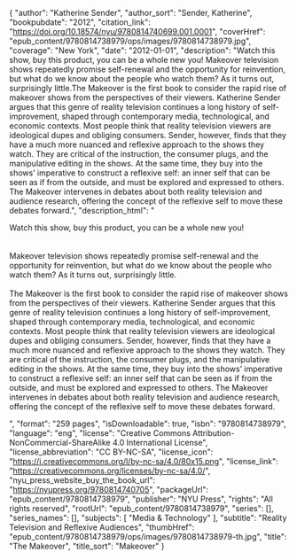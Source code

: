 {
  "author": "Katherine Sender",
  "author_sort": "Sender, Katherine",
  "bookpubdate": "2012",
  "citation_link": "https://doi.org/10.18574/nyu/9780814740699.001.0001",
  "coverHref": "epub_content/9780814738979/ops/images/9780814738979.jpg",
  "coverage": "New York",
  "date": "2012-01-01",
  "description": "Watch this show, buy this product, you can be a whole new you! Makeover television shows repeatedly promise  self-renewal and the opportunity for reinvention, but what do we know  about the people who watch them? As it turns out, surprisingly little.The Makeover  is the first book to consider the rapid rise of makeover shows from the  perspectives of their viewers. Katherine Sender argues that this genre  of reality television continues a long history of self-improvement,  shaped through contemporary media, technological, and economic contexts.  Most people think that reality television viewers are ideological dupes  and obliging consumers. Sender, however, finds that they have a much  more nuanced and reflexive approach to the shows they watch. They are  critical of the instruction, the consumer plugs, and the manipulative  editing in the shows. At the same time, they buy into the shows&#8217;  imperative to construct a reflexive self: an inner self that can be seen  as if from the outside, and must be explored and expressed to others. The Makeover intervenes  in debates about both reality television and audience research,  offering the concept of the reflexive self to move these debates  forward.",
  "description_html": "<p>Watch this show, buy this product, you can be a whole new you! <br><br><br>Makeover television shows repeatedly promise  self-renewal and the opportunity for reinvention, but what do we know  about the people who watch them? As it turns out, surprisingly little.<br><br>The Makeover  is the first book to consider the rapid rise of makeover shows from the  perspectives of their viewers. Katherine Sender argues that this genre  of reality television continues a long history of self-improvement,  shaped through contemporary media, technological, and economic contexts.  Most people think that reality television viewers are ideological dupes  and obliging consumers. Sender, however, finds that they have a much  more nuanced and reflexive approach to the shows they watch. They are  critical of the instruction, the consumer plugs, and the manipulative  editing in the shows. At the same time, they buy into the shows&#8217;  imperative to construct a reflexive self: an inner self that can be seen  as if from the outside, and must be explored and expressed to others. The Makeover intervenes  in debates about both reality television and audience research,  offering the concept of the reflexive self to move these debates  forward.</p>",
  "format": "259 pages",
  "isDownloadable": true,
  "isbn": "9780814738979",
  "language": "eng",
  "license": "Creative Commons Attribution-NonCommercial-ShareAlike 4.0 International License",
  "license_abbreviation": "CC BY-NC-SA",
  "license_icon": "https://i.creativecommons.org/l/by-nc-sa/4.0/80x15.png",
  "license_link": "https://creativecommons.org/licenses/by-nc-sa/4.0/",
  "nyu_press_website_buy_the_book_url": "https://nyupress.org/9780814740705",
  "packageUrl": "epub_content/9780814738979",
  "publisher": "NYU Press",
  "rights": "All rights reserved",
  "rootUrl": "epub_content/9780814738979",
  "series": [],
  "series_names": [],
  "subjects": [
    "Media & Technology"
  ],
  "subtitle": "Reality Television and Reflexive Audiences",
  "thumbHref": "epub_content/9780814738979/ops/images/9780814738979-th.jpg",
  "title": "The Makeover",
  "title_sort": "Makeover"
}
